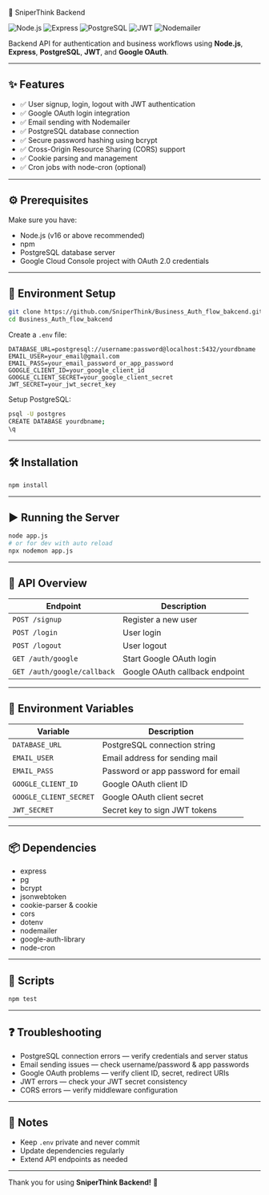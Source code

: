 

🚀 SniperThink Backend</h1>

![Node.js](https://img.shields.io/badge/Node.js-339933?style=flat&logo=node.js&logoColor=white)
![Express](https://img.shields.io/badge/Express-000000?style=flat&logo=express&logoColor=white)
![PostgreSQL](https://img.shields.io/badge/PostgreSQL-336791?style=flat&logo=postgresql&logoColor=white)
![JWT](https://img.shields.io/badge/JWT-E10000?style=flat&logo=json-web-tokens&logoColor=white)
![Nodemailer](https://img.shields.io/badge/Nodemailer-F7630C?style=flat&logo=gmail&logoColor=white)

Backend API for authentication and business workflows using **Node.js**, **Express**, **PostgreSQL**, **JWT**, and **Google OAuth**.

---

## ✨ Features

- ✅ User signup, login, logout with JWT authentication  
- ✅ Google OAuth login integration  
- ✅ Email sending with Nodemailer  
- ✅ PostgreSQL database connection  
- ✅ Secure password hashing using bcrypt  
- ✅ Cross-Origin Resource Sharing (CORS) support  
- ✅ Cookie parsing and management  
- ✅ Cron jobs with node-cron (optional)  

---

## ⚙️ Prerequisites

Make sure you have:

- Node.js (v16 or above recommended)  
- npm  
- PostgreSQL database server  
- Google Cloud Console project with OAuth 2.0 credentials  

---

## 🚀 Environment Setup

```bash
git clone https://github.com/SniperThink/Business_Auth_flow_bakcend.git
cd Business_Auth_flow_bakcend
````

Create a `.env` file:

```env
DATABASE_URL=postgresql://username:password@localhost:5432/yourdbname
EMAIL_USER=your_email@gmail.com
EMAIL_PASS=your_email_password_or_app_password
GOOGLE_CLIENT_ID=your_google_client_id
GOOGLE_CLIENT_SECRET=your_google_client_secret
JWT_SECRET=your_jwt_secret_key
```

Setup PostgreSQL:

```bash
psql -U postgres
CREATE DATABASE yourdbname;
\q
```

---

## 🛠 Installation

```bash
npm install
```

---

## ▶️ Running the Server

```bash
node app.js
# or for dev with auto reload
npx nodemon app.js
```

---

## 🧭 API Overview

| Endpoint                    | Description                    |
| --------------------------- | ------------------------------ |
| `POST /signup`              | Register a new user            |
| `POST /login`               | User login                     |
| `POST /logout`              | User logout                    |
| `GET /auth/google`          | Start Google OAuth login       |
| `GET /auth/google/callback` | Google OAuth callback endpoint |

---

## 🔑 Environment Variables

| Variable               | Description                        |
| ---------------------- | ---------------------------------- |
| `DATABASE_URL`         | PostgreSQL connection string       |
| `EMAIL_USER`           | Email address for sending mail     |
| `EMAIL_PASS`           | Password or app password for email |
| `GOOGLE_CLIENT_ID`     | Google OAuth client ID             |
| `GOOGLE_CLIENT_SECRET` | Google OAuth client secret         |
| `JWT_SECRET`           | Secret key to sign JWT tokens      |

---

## 📦 Dependencies

* express
* pg
* bcrypt
* jsonwebtoken
* cookie-parser & cookie
* cors
* dotenv
* nodemailer
* google-auth-library
* node-cron

---

## 🧪 Scripts

```bash
npm test
```

---

## ❓ Troubleshooting

* PostgreSQL connection errors — verify credentials and server status
* Email sending issues — check username/password & app passwords
* Google OAuth problems — verify client ID, secret, redirect URIs
* JWT errors — check your JWT secret consistency
* CORS errors — verify middleware configuration

---



## 📝 Notes

* Keep `.env` private and never commit
* Update dependencies regularly
* Extend API endpoints as needed

---

Thank you for using **SniperThink Backend!** 🎉

